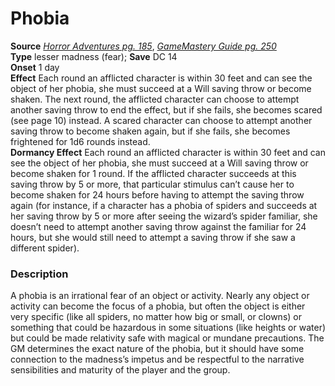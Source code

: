 # Phobia

**Source** [_Horror Adventures pg. 185_](http://paizo.com/products/btpy9n5a?Pathfinder-Roleplaying-Game-Horror-Adventures), [_GameMastery Guide pg. 250_](http://paizo.com/pathfinderRPG/v5748btpy8ffn)  
**Type** lesser madness (fear); **Save** DC 14  
**Onset** 1 day  
**Effect** Each round an afflicted character is within 30 feet and can see the object of her phobia, she must succeed at a Will saving throw or become shaken. The next round, the afflicted character can choose to attempt another saving throw to end the effect, but if she fails, she becomes scared (see page 10) instead. A scared character can choose to attempt another saving throw to become shaken again, but if she fails, she becomes frightened for 1d6 rounds instead.  
**Dormancy Effect** Each round an afflicted character is within 30 feet and can see the object of her phobia, she must succeed at a Will saving throw or become shaken for 1 round. If the afflicted character succeeds at this saving throw by 5 or more, that particular stimulus can’t cause her to become shaken for 24 hours before having to attempt the saving throw again (for instance, if a character has a phobia of spiders and succeeds at her saving throw by 5 or more after seeing the wizard’s spider familiar, she doesn’t need to attempt another saving throw against the familiar for 24 hours, but she would still need to attempt a saving throw if she saw a different spider).  

### Description

A phobia is an irrational fear of an object or activity. Nearly any object or activity can become the focus of a phobia, but often the object is either very specific (like all spiders, no matter how big or small, or clowns) or something that could be hazardous in some situations (like heights or water) but could be made relativity safe with magical or mundane precautions. The GM determines the exact nature of the phobia, but it should have some connection to the madness’s impetus and be respectful to the narrative sensibilities and maturity of the player and the group.